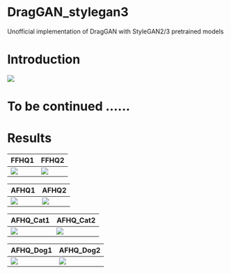 # DragGAN_stylegan3
Unofficial implementation of DragGAN with StyleGAN2/3 pretrained models
# Introduction
![](https://github.com/MingtaoGuo/DragGAN_stylegan3/blob/main/resources/intro.png)
# To be continued ......

# Results
|FFHQ1|FFHQ2|
|-|-|
|![](https://github.com/MingtaoGuo/DragGAN_stylegan3/blob/main/resources/ffhq_400.gif)|![](https://github.com/MingtaoGuo/DragGAN_stylegan3/blob/main/resources/ffhq_600.gif)|

|AFHQ1|AFHQ2|
|-|-|
|![](https://github.com/MingtaoGuo/DragGAN_stylegan3/blob/main/resources/afhq_100.gif)|![](https://github.com/MingtaoGuo/DragGAN_stylegan3/blob/main/resources/afhq_400.gif)|

|AFHQ_Cat1|AFHQ_Cat2|
|-|-|
|![](https://github.com/MingtaoGuo/DragGAN_stylegan3/blob/main/resources/afhq_cat_200.gif)|![](https://github.com/MingtaoGuo/DragGAN_stylegan3/blob/main/resources/afhq_cat_800.gif)|

|AFHQ_Dog1|AFHQ_Dog2|
|-|-|
|![](https://github.com/MingtaoGuo/DragGAN_stylegan3/blob/main/resources/afhq_dog_200.gif)|![](https://github.com/MingtaoGuo/DragGAN_stylegan3/blob/main/resources/afhq_dog_800.gif)|
